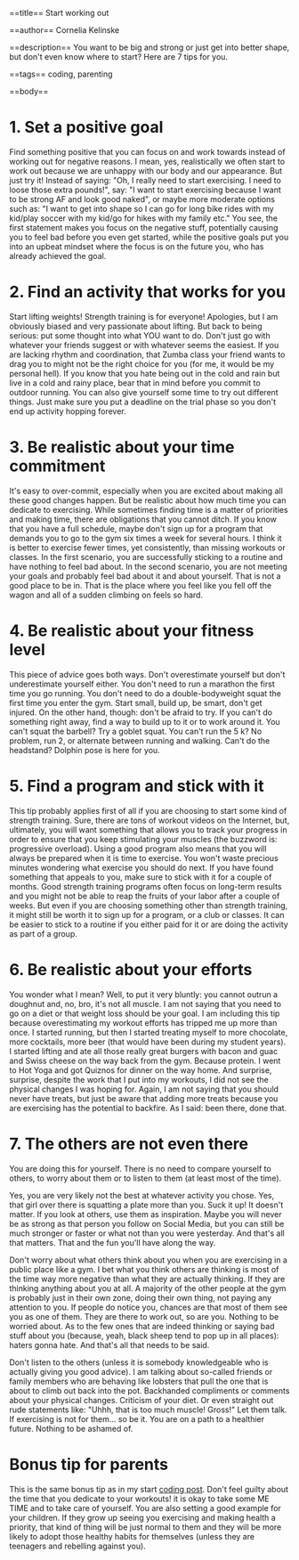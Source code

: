 ==title==
Start working out

==author==
Cornelia Kelinske

==description==
You want to be big and strong or just get into better shape, but don't even know where to start? Here are 7 tips for you.

==tags==
coding, parenting

==body==


# 1. Set a positive goal  


Find something positive that you can focus on and work towards instead of working out for negative reasons.
I mean, yes, realistically we often start to work out because we are unhappy with our body and our appearance.
But just try it! Instead of saying: "Oh, I really need to start exercising. I need to loose those extra pounds!", say:
"I want to start exercising because I want to be strong AF and look good naked", or maybe more moderate options such as:
"I want to get into shape so I can go for long bike rides with my kid/play soccer with my kid/go for hikes with my family etc." You see, the first statement makes you focus on the negative stuff, potentially causing you to feel bad before you even get started,
while the positive goals put you into an upbeat mindset where the focus is on the future you, who has already achieved the goal.  


# 2. Find an activity that works for you


Start lifting weights! Strength training is for everyone! Apologies, but I am obviously biased and very passionate about lifting.
But back to being serious: put some thought into what YOU want to do. Don't just go with whatever your friends suggest or with whatever seems the easiest.
If you are lacking rhythm and coordination, that Zumba class your friend wants to drag you to might not be the right choice for you (for me, it would be my personal hell).
If you know that you hate being out in the cold and rain but live in a cold and rainy place, bear that in mind before you commit to outdoor running. 
You can also give yourself some time to try out different things. Just make sure you put a deadline on the trial phase so you don't end up activity hopping forever.  


# 3. Be realistic about your time commitment    


It's easy to over-commit, especially when you are excited about making all these good changes happen. But be realistic about how much time you can dedicate to exercising.
While sometimes finding time is a matter of priorities and making time, there are obligations that you cannot ditch. If you know that you have a full schedule, maybe don't sign up for a program that demands you to go to the gym six times a week for several hours. I think it is better to exercise fewer times, yet consistently, than missing workouts or classes. In the first scenario, you are successfully sticking to a routine and have nothing to feel bad about. In the second scenario, you are not meeting your goals and probably feel bad about it and about yourself. That is not a good place to be in. That is the place where you feel like you fell off the wagon and all of a sudden climbing on feels so hard.


# 4. Be realistic about your fitness level


This piece of advice goes both ways. Don't overestimate yourself but don't underestimate yourself either.
You don't need to run a marathon the first time you go running. You don't need to do a double-bodyweight squat the first time you enter the gym.
Start small, build up, be smart, don't get injured.
On the other hand, though: don't be afraid to try. If you can't do something right away, find a way to build up to it or to work around it. You can't squat the barbell? Try
a goblet squat. You can't run the 5 k? No problem, run 2, or alternate between running and walking. Can't do the headstand? Dolphin pose is here for you.  


# 5. Find a program and stick with it  


This tip probably applies first of all if you are choosing to start some kind of strength training. Sure, there are tons of workout videos on the Internet, but, ultimately, 
you will want something that allows you to track your progress in order to ensure that you keep stimulating your muscles (the buzzword is: progressive overload). Using a good program also means that you will always be prepared when it is time to exercise. You won't waste precious minutes wondering what exercise you should do next. If you have found something that appeals to you, make sure to stick with it for a couple of months. Good strength training programs often focus on long-term results and you might not be able to reap the fruits of your labor after a couple of weeks. 
But even if you are choosing something other than strength training, it might still be worth it to sign up for a program, or a club or classes. It can be easier to stick to a routine if you either paid for it or are doing the activity as part of a group. 


# 6. Be realistic about your efforts


You wonder what I mean? Well, to put it very bluntly: you cannot outrun a doughnut and, no, bro, it's not all muscle.
I am not saying that you need to go on a diet or that weight loss should be your goal. I am including this tip because overestimating my workout efforts has tripped me up more than once. I started running, but then I started treating myself to more chocolate, more cocktails, more beer (that would have been during my student years).
I started lifting and ate all those really great burgers with bacon and guac and Swiss cheese on the way back from the gym. Because protein. I went to Hot Yoga and got Quiznos for dinner on the way home. And surprise, surprise, despite the work that I put into my workouts, I did not see the physical changes I was hoping for. Again, I am not saying that you should never have treats, but just be aware that adding more treats because you are exercising has the potential to backfire. As I said: been there, done that.  


# 7. The others are not even there  


You are doing this for yourself. There is no need to compare yourself to others, to worry about them or to listen to them (at least most of the time). 

Yes, you are very likely not the best at whatever activity you chose.
Yes, that girl over there is squatting a plate more than you. Suck it up! It doesn't matter. If you look at others, use them as inspiration. Maybe you will never be as strong as that person you follow on Social Media, but you can still be much stronger or faster or what not than you were yesterday. And that's all that matters. That and the fun you'll have along the way.

Don't worry about what others think about you when you are exercising in a public place like a gym. I bet what you think others are thinking is most of the time way more negative than what they are actually thinking. If they are thinking anything about you at all. A majority of the other people at the gym is probably just in their own zone, doing their own thing, not paying any attention to you. If people do notice you, chances are that most of them see you as one of them. They are there to work out, so are you. Nothing to be worried about. As to the few ones that are indeed thinking or saying bad stuff about you (because, yeah, black sheep tend to pop up in all places): haters gonna hate. And that's all that needs to be said.

Don't listen to the others (unless it is somebody knowledgeable who is actually giving you good advice). I am talking about so-called friends or family members who are behaving like lobsters that pull the one that is about to climb out back into the pot. Backhanded compliments or comments about your physical changes. Criticism of your diet. Or even straight out rude statements like: "Uhhh, that is too much muscle! Gross!" Let them talk. If exercising is not for them... so be it. You are on a path to a healthier future. Nothing to be ashamed of.  


# Bonus tip for parents  

This is the same bonus tip as in my start [coding post](https://connie.codes/post/start_coding). Don't feel guilty about the time that you dedicate to your workouts! it is okay to take some ME TIME and to take care of yourself. You are also setting a good example for your children. If they grow up seeing you exercising and making health a priority, that kind of thing  will be just normal to them and they will be more likely to adopt those healthy habits for themselves (unless they are teenagers and rebelling against you).



